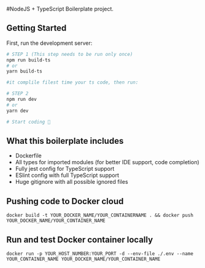 #NodeJS + TypeScript Boilerplate project.

## Getting Started

First, run the development server:

```bash
# STEP 1 (This step needs to be run only once)
npm run build-ts
# or
yarn build-ts

#it complile filest time your ts code, then run:

# STEP 2
npm run dev
# or
yarn dev

# Start coding 🙂
```


## What this boilerplate includes

- Dockerfile
- All types for imported modules (for better IDE support, code completion)
- Fully jest config for TypeScript support
- ESlint config with full TypeScript support
- Huge gitignore with all possible ignored files

## Pushing code to Docker cloud
```
docker build -t YOUR_DOCKER_NAME/YOUR_CONTAINERNAME . && docker push YOUR_DOCKER_NAME/YOUR_CONTAINER_NAME
```

## Run and test Docker container locally

```
docker run -p YOUR_HOST_NUMBER:YOUR_PORT -d --env-file ./.env --name YOUR_CONTAINER_NAME YOUR_DOCKER_NAME/YOUR_CONTAINER_NAME
```

